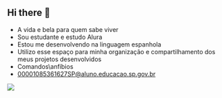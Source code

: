 ## Hi there 👋
- A vida e bela para quem sabe viver
- Sou estudante e estudo Alura
- Estou me desenvolvendo na linguagem espanhola
- Utilizo esse espaço para minha organização e compartilhamento dos meus projetos desenvolvidos
- Comandos\anfíbios
- 00001085361627SP@aluno.educacao.sp.gov.br

![](https://media1.tenor.com/m/4UTe9d3gUIgAAAAd/military.gif)
